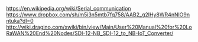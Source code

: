 https://en.wikipedia.org/wiki/Serial_communication
https://www.dropbox.com/sh/m5i3n5mtb7fq758/AAB2_g2IHy8WR4nNlO9nntuka?dl=0
http://wiki.dragino.com/xwiki/bin/view/Main/User%20Manual%20for%20LoRaWAN%20End%20Nodes/SDI-12-NB_SDI-12_to_NB-IoT_Converter/
